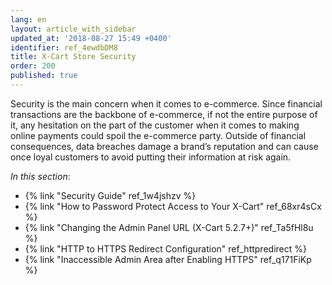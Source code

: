 ```yaml
---
lang: en
layout: article_with_sidebar
updated_at: '2018-08-27 15:49 +0400'
identifier: ref_4ewdbDM8
title: X-Cart Store Security
order: 200
published: true
---
```

Security is the main concern when it comes to e-commerce. Since financial transactions are the backbone of e-commerce, if not the entire purpose of it, any hesitation on the part of the customer when it comes to making online payments could spoil the e-commerce party. Outside of financial consequences, data breaches damage a brand’s reputation and can cause once loyal customers to avoid putting their information at risk again. 

_In this section_:
*  {% link "Security Guide" ref_1w4jshzv %}
*  {% link "How to Password Protect Access to Your X-Cart" ref_68xr4sCx %}
*  {% link "Changing the Admin Panel URL (X-Cart 5.2.7+)" ref_Ta5fHl8u %}
*  {% link "HTTP to HTTPS Redirect Configuration" ref_httpredirect %}
*  {% link "Inaccessible Admin Area after Enabling HTTPS" ref_q171FiKp %}
